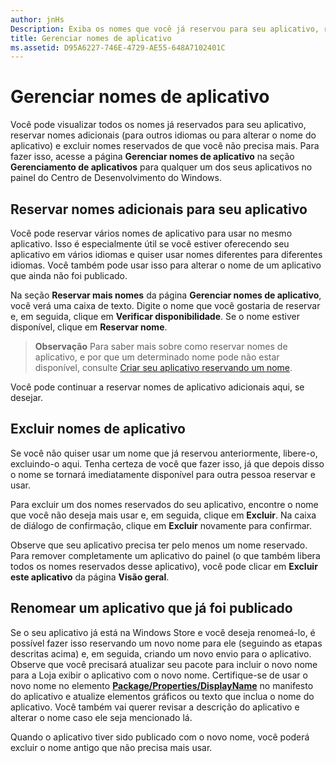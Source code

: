 ```yaml
---
author: jnHs
Description: Exiba os nomes que você já reservou para seu aplicativo, reserve nomes adicionais (para outros idiomas ou para alterar o nome do aplicativo) e exclua nomes reservados de que você não precisa mais.
title: Gerenciar nomes de aplicativo
ms.assetid: D95A6227-746E-4729-AE55-648A7102401C
---
```


# Gerenciar nomes de aplicativo


Você pode visualizar todos os nomes já reservados para seu aplicativo, reservar nomes adicionais (para outros idiomas ou para alterar o nome do aplicativo) e excluir nomes reservados de que você não precisa mais. Para fazer isso, acesse a página **Gerenciar nomes de aplicativo** na seção **Gerenciamento de aplicativos** para qualquer um dos seus aplicativos no painel do Centro de Desenvolvimento do Windows.

## Reservar nomes adicionais para seu aplicativo

Você pode reservar vários nomes de aplicativo para usar no mesmo aplicativo. Isso é especialmente útil se você estiver oferecendo seu aplicativo em vários idiomas e quiser usar nomes diferentes para diferentes idiomas. Você também pode usar isso para alterar o nome de um aplicativo que ainda não foi publicado.

Na seção **Reservar mais nomes** da página **Gerenciar nomes de aplicativo**, você verá uma caixa de texto. Digite o nome que você gostaria de reservar e, em seguida, clique em **Verificar disponibilidade**. Se o nome estiver disponível, clique em **Reservar nome**.

> **Observação**  Para saber mais sobre como reservar nomes de aplicativo, e por que um determinado nome pode não estar disponível, consulte [Criar seu aplicativo reservando um nome](create-your-app-by-reserving-a-name.md).

Você pode continuar a reservar nomes de aplicativo adicionais aqui, se desejar.

## Excluir nomes de aplicativo

Se você não quiser usar um nome que já reservou anteriormente, libere-o, excluindo-o aqui. Tenha certeza de você que fazer isso, já que depois disso o nome se tornará imediatamente disponível para outra pessoa reservar e usar.

Para excluir um dos nomes reservados do seu aplicativo, encontre o nome que você não deseja mais usar e, em seguida, clique em **Excluir**. Na caixa de diálogo de confirmação, clique em **Excluir** novamente para confirmar.

Observe que seu aplicativo precisa ter pelo menos um nome reservado. Para remover completamente um aplicativo do painel (o que também libera todos os nomes reservados desse aplicativo), você pode clicar em **Excluir este aplicativo** da página **Visão geral**.

## Renomear um aplicativo que já foi publicado

Se o seu aplicativo já está na Windows Store e você deseja renomeá-lo, é possível fazer isso reservando um novo nome para ele (seguindo as etapas descritas acima) e, em seguida, criando um novo envio para o aplicativo. Observe que você precisará atualizar seu pacote para incluir o novo nome para a Loja exibir o aplicativo com o novo nome. Certifique-se de usar o novo nome no elemento [**Package/Properties/DisplayName**](https://msdn.microsoft.com/library/windows/apps/dn423240) no manifesto do aplicativo e atualize elementos gráficos ou texto que inclua o nome do aplicativo. Você também vai querer revisar a descrição do aplicativo e alterar o nome caso ele seja mencionado lá.

Quando o aplicativo tiver sido publicado com o novo nome, você poderá excluir o nome antigo que não precisa mais usar.

 

 






<!--HONumber=May16_HO2-->


